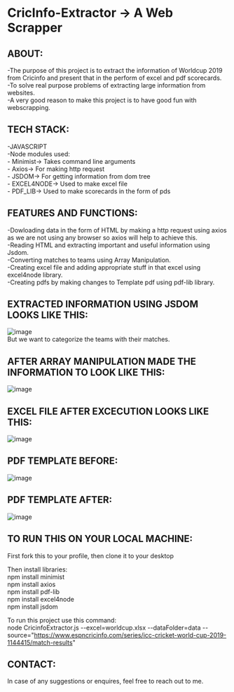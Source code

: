 # CricInfo-Extractor -> A Web Scrapper

## ABOUT:
-The purpose of this project is to extract the information of Worldcup 2019 from Cricinfo
 and present that in the perform of excel and pdf scorecards. <br>
-To solve real purpose problems of extracting large information from websites. <br>
-A very good reason to make this project is to have good fun with webscrapping. <br>


## TECH STACK:
-JAVASCRIPT <br>
-Node modules used: <br>
    -  Minimist-> Takes command line arguments <br>
    -  Axios-> For making http request <br>
    -  JSDOM-> For getting information from dom tree <br>
    -  EXCEL4NODE-> Used to make excel file <br>
    -  PDF_LIB-> Used to make scorecards in the form of pds <br>


 ## FEATURES AND FUNCTIONS:
 -Dowloading data in the form of HTML by making a http request using axios as we are not using any browser so axios will help to achieve this. <br>
 -Reading HTML and extracting important and useful information using Jsdom. <br>
 -Converting matches to teams using Array Manipulation. <br>
 -Creating excel file and adding appropriate stuff in that excel using excel4node library. <br>
 -Creating pdfs by making changes to Template pdf using pdf-lib library. <br>
 
 
 ## EXTRACTED INFORMATION USING JSDOM LOOKS LIKE THIS:
 ![image](https://user-images.githubusercontent.com/56155933/136846517-4868ec6f-c2e8-4d4d-ab57-e521b14d52ae.png)<br>
  But we want to categorize the teams with their matches.
  


 ## AFTER ARRAY MANIPULATION MADE THE INFORMATION TO LOOK LIKE THIS:
 ![image](https://user-images.githubusercontent.com/56155933/136846870-c12ba320-2e6e-4963-8af0-fae193a22782.png)


 ## EXCEL FILE AFTER EXCECUTION LOOKS LIKE THIS:
 ![image](https://user-images.githubusercontent.com/56155933/136847359-6af18246-4a75-4a43-b930-bcbf284d20ab.png)


 ## PDF TEMPLATE BEFORE:
 ![image](https://user-images.githubusercontent.com/56155933/136847014-6c8f3b18-1b7e-45b9-8eeb-72b313d2fd78.png)
 

 ## PDF TEMPLATE AFTER:
 ![image](https://user-images.githubusercontent.com/56155933/136847566-9a464689-ad39-4582-8784-7045c4d9987f.png)

 ## TO RUN THIS ON YOUR LOCAL MACHINE:
   First fork this to your profile, then clone it to your desktop<br>
   
   Then install libraries:<br>
   npm install minimist<br>
   npm install axios<br>
   npm install pdf-lib<br>
   npm install excel4node<br>
   npm install jsdom
  
  To run this project use this command: <br>
  node CricinfoExtractor.js --excel=worldcup.xlsx --dataFolder=data --source="https://www.espncricinfo.com/series/icc-cricket-world-cup-2019-1144415/match-results"

 ## CONTACT:
 In case of any suggestions or enquires, feel free to reach out to me.
